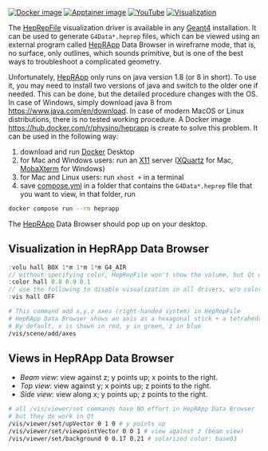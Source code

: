 [![Docker image](https://img.shields.io/badge/Docker-image-blue?style=flat)](https://hub.docker.com/r/physino/heprapp)
[![Apptainer image](https://img.shields.io/badge/Apptainer-image-orange?style=flat)](https://cloud.sylabs.io/library/jintonic/geant4/vis)
[![YouTube](https://img.shields.io/badge/You-Tube-red?style=flat)](https://www.youtube.com/playlist?list=PLw3G-vTgPrdATGRFqclPsXrxgHl9G4Ov6)
[![Visualization](https://img.shields.io/badge/Visualization-Drivers-green?style=flat)](..)

The [HepRepFile][] visualization driver is available in any [Geant4][] installation. It can be used to generate `G4Data*.heprep` files, which can be viewed using an external program called [HepRApp][] Data Browser in wireframe mode, that is, no surface, only outlines, which sounds primitive, but is one of the best ways to troubleshoot a complicated geometry.

Unfortunately, [HepRApp][] only runs on java version 1.8 (or 8 in short). To use it, you may need to install two versions of java and switch to the older one if needed. This can be done, but the detailed procedure changes with the OS. In case of Windows, simply download java 8 from <https://www.java.com/en/download>. In case of modern MacOS or Linux distributions, there is no tested working procedure. A Docker image <https://hub.docker.com/r/physino/heprapp> is create to solve this problem. It can be used in the following way:

1. download and run [Docker][] Desktop
2. for Mac and Windows users: run an [X11][] server ([XQuartz][] for Mac, [MobaXterm][] for Windows)
3. for Mac and Linux users: run `xhost +` in a terminal
4. save [compose.yml][] in a folder that contains the `G4Data*.heprep` file that you want to view, in that folder, run

```sh
docker compose run --rm heprapp
```

The [HepRApp][] Data Browser should pop up on your desktop.

## Visualization in HepRApp Data Browser

```cpp
:volu hall BOX 1*m 1*m 1*m G4_AIR
// without specifying color, HepRepFile won't show the volume, but Qt will
:color hall 0.8 0.9 0.1
// use the following to disable visualization in all drivers, w/o color
:vis hall OFF
```

```sh
# This command add x,y,z axes (right-handed system) in HepRepFile
# HepRApp Data Browser shows an axis as a hexagonal stick + a tetrahedra
# By default, x is shown in red, y in green, z in blue
/vis/scene/add/axes
```

## Views in HepRApp Data Browser

- *Beam view*: view against z; y points up; x points to the right.
- *Top view*: view against y; x points up; z points to the right.
- *Side view*: view along x; y points up; z points to the right.

```sh
# all /vis/viewer/set commands have NO effort in HepRApp Data Browser
# but they do work in Qt
/vis/viewer/set/upVector 0 1 0 # y points up
/vis/viewer/set/viewpointVector 0 0 1 # view against z (beam view)
/vis/viewer/set/background 0 0.17 0.21 # solarized color: base03
```

[HepRepFile]:http://geant4-userdoc.web.cern.ch/geant4-userdoc/UsersGuides/ForApplicationDeveloper/html/Visualization/visdrivers.html#heprepfile
[Geant4]: http://geant4.cern.ch
[HepRApp]: https://www.slac.stanford.edu/~perl/HepRApp
[XQuartz]: https://www.xquartz.org
[Docker]: https://docker.com
[MobaXterm]: https://mobaxterm.mobatek.net
[X11]: https://en.wikipedia.org/wiki/X_Window_System
[compose.yml]: https://github.com/jintonic/geant4/raw/refs/heads/main/compose.yml
